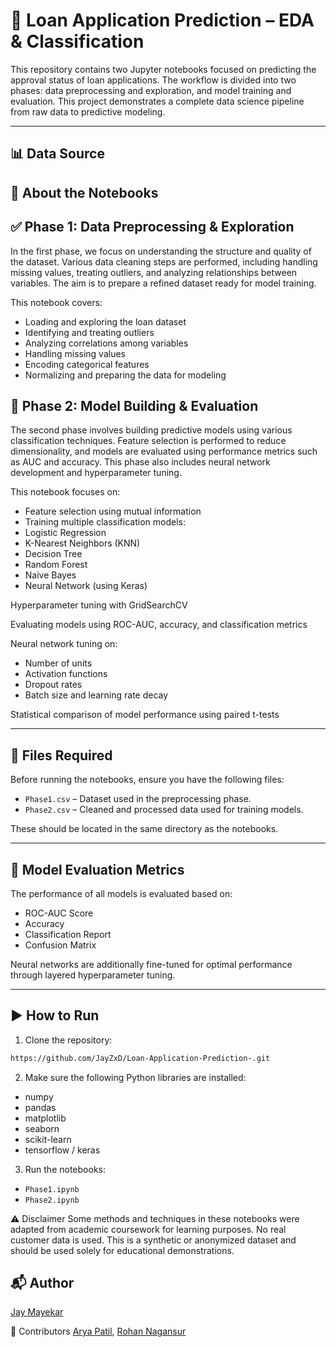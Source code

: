 # 🧾 Loan Application Prediction – EDA & Classification

This repository contains two Jupyter notebooks focused on predicting the approval status of loan applications. The workflow is divided into two phases: data preprocessing and exploration, and model training and evaluation. This project demonstrates a complete data science pipeline from raw data to predictive modeling.

---
## 📊 Data Source

## 📘 About the Notebooks

## ✅ Phase 1: Data Preprocessing & Exploration

In the first phase, we focus on understanding the structure and quality of the dataset. Various data cleaning steps are performed, including handling missing values, treating outliers, and analyzing relationships between variables. The aim is to prepare a refined dataset ready for model training.

This notebook covers:
- Loading and exploring the loan dataset
- Identifying and treating outliers
- Analyzing correlations among variables
- Handling missing values
- Encoding categorical features
- Normalizing and preparing the data for modeling

## 🤖 Phase 2: Model Building & Evaluation

The second phase involves building predictive models using various classification techniques. Feature selection is performed to reduce dimensionality, and models are evaluated using performance metrics such as AUC and accuracy. This phase also includes neural network development and hyperparameter tuning.

This notebook focuses on:
- Feature selection using mutual information
- Training multiple classification models:
- Logistic Regression
- K-Nearest Neighbors (KNN)
- Decision Tree
- Random Forest
- Naive Bayes
- Neural Network (using Keras)

Hyperparameter tuning with GridSearchCV

Evaluating models using ROC-AUC, accuracy, and classification metrics

Neural network tuning on:

- Number of units
- Activation functions
- Dropout rates
- Batch size and learning rate decay

Statistical comparison of model performance using paired t-tests

---

## 📁 Files Required
Before running the notebooks, ensure you have the following files:

- `Phase1.csv` – Dataset used in the preprocessing phase.
- `Phase2.csv` – Cleaned and processed data used for training models.

These should be located in the same directory as the notebooks.

---

## 🧠 Model Evaluation Metrics
The performance of all models is evaluated based on:

- ROC-AUC Score
- Accuracy
- Classification Report
- Confusion Matrix

Neural networks are additionally fine-tuned for optimal performance through layered hyperparameter tuning.

---

## ▶️ How to Run
1. Clone the repository:
  ```bash
  https://github.com/JayZxD/Loan-Application-Prediction-.git
  ```
2. Make sure the following Python libraries are installed:

  - numpy
  - pandas
  - matplotlib
  - seaborn
  - scikit-learn
  - tensorflow / keras

3. Run the notebooks:

  - `Phase1.ipynb`
  - `Phase2.ipynb`

⚠️ Disclaimer
Some methods and techniques in these notebooks were adapted from academic coursework for learning purposes. No real customer data is used. This is a synthetic or anonymized dataset and should be used solely for educational demonstrations.

## 📬 Author
[Jay Mayekar](https://www.linkedin.com/in/jay-mayekar25/)

🤝 Contributors
[Arya Patil](https://www.linkedin.com/in/aryapatil/), [Rohan Nagansur](https://www.linkedin.com/in/rohannagansur/)
